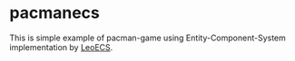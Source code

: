 # pacmanecs
This is simple example of pacman-game using Entity-Component-System implementation by [LeoECS](https://github.com/Leopotam/ecs).
